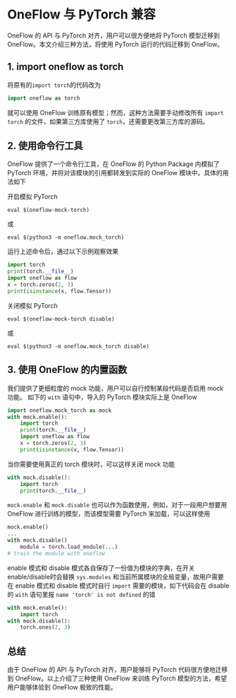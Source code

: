 # OneFlow 与 PyTorch 兼容

OneFlow 的 API 与 PyTorch 对齐，用户可以很方便地将 PyTorch 模型迁移到 OneFlow。本文介绍三种方法，将使用 PyTorch 运行的代码迁移到 OneFlow。

## 1. import oneflow as torch

将原有的`import torch`的代码改为

```py
import oneflow as torch
```

就可以使用 OneFlow 训练原有模型；然而，这种方法需要手动修改所有 `import torch` 的文件，如果第三方库使用了 `torch`，还需要更改第三方库的源码。

## 2. 使用命令行工具

OneFlow 提供了一个命令行工具，在 OneFlow 的 Python Package 内模拟了 PyTorch 环境，并将对该模块的引用都转发到实际的 OneFlow 模块中。具体的用法如下

开启模拟 PyTorch

```shell
eval $(oneflow-mock-torch)
```

或

```shell
eval $(python3 -m oneflow.mock_torch)
```

运行上述命令后，通过以下示例观察效果

```py
import torch
print(torch.__file__)
import oneflow as flow
x = torch.zeros(2, 3)
print(isinstance(x, flow.Tensor))
```

关闭模拟 PyTorch

```shell
eval $(oneflow-mock-torch disable)
```

或

```shell
eval $(python3 -m oneflow.mock_torch disable)
```

## 3. 使用 OneFlow 的内置函数

我们提供了更细粒度的 mock 功能，用户可以自行控制某段代码是否启用 mock 功能。
如下的 `with` 语句中，导入的 PyTorch 模块实际上是 OneFlow

```py
import oneflow.mock_torch as mock
with mock.enable():
    import torch
    print(torch.__file__)
    import oneflow as flow
    x = torch.zeros(2, 3)
    print(isinstance(x, flow.Tensor))
```

当你需要使用真正的 torch 模块时，可以这样关闭 mock 功能

```py
with mock.disable():
    import torch
    print(torch.__file__)
```

`mock.enable` 和 `mock.disable` 也可以作为函数使用，例如，对于一段用户想要用 OneFlow 进行训练的模型，而该模型需要 PyTorch 来加载，可以这样使用

```py
mock.enable()
...
with mock.disable()
    module = torch.load_module(...)
# train the module with oneflow
```

enable 模式和 disable 模式各自保存了一份值为模块的字典，在开关enable/disable时会替换 `sys.modules` 和当前所属模块的全局变量，故用户需要在 enable 模式和 disable 模式时自行 `import` 需要的模块，如下代码会在 disable 的 `with` 语句里报 `name 'torch' is not defined` 的错
```py
with mock.enable():
    import torch
with mock.disable():
    torch.ones(2, 3)
```

## 总结

由于 OneFlow 的 API 与 PyTorch 对齐，用户能够将 PyTorch 代码很方便地迁移到 OneFlow。以上介绍了三种使用 OneFlow 来训练 PyTorch 模型的方法，希望用户能够体验到 OneFlow 极致的性能。
